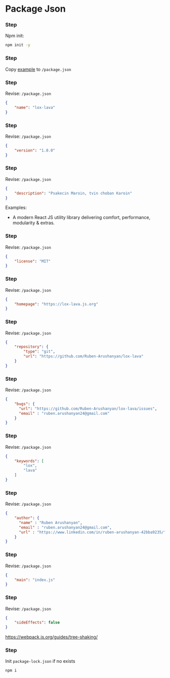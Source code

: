 # Package Json

[1]: example.json

### Step

Npm init:

```bash
npm init -y
```

### Step

Copy [example][1] to `/package.json`

### Step

Revise: `/package.json`

```json
{
    "name": "lox-lava"
}
```

### Step

Revise: `/package.json`

```json
{
    "version": "1.0.0"
}
```

### Step

Revise: `/package.json`

```json
{
    "description": "Psakecin Maroin, tvin choban Karoin"
}
```

Examples:
- A modern React JS utility library delivering comfort, performance, modularity & extras.


### Step

Revise: `/package.json`

```json
{
    "license": "MIT"
}
```

### Step

Revise: `/package.json`

```json
{
    "homepage": "https://lox-lava.js.org"
}
```

### Step

Revise: `/package.json`

```json
{
    "repository": {
        "type": "git",
        "url": "https://github.com/Ruben-Arushanyan/lox-lava"
    }
}
```

### Step

Revise: `/package.json`

```json
{
    "bugs": {
      "url": "https://github.com/Ruben-Arushanyan/lox-lava/issues",
      "email" : "ruben.arushanyan24@gmail.com"
    }
}
```

### Step

Revise: `/package.json`

```json
{
    "keywords": [
        "lox",
        "lava"
    ]
}
```

### Step

Revise: `/package.json`

```json
{
    "author": {
      "name" : "Ruben Arushanyan",
      "email" : "ruben.arushanyan24@gmail.com",
      "url" : "https://www.linkedin.com/in/ruben-arushanyan-42bba9235/"
    }
}
```

### Step

Revise: `/package.json`

```json
{
    "main": "index.js"
}
```

### Step

Revise: `/package.json`

```json
{
    "sideEffects": false
}
```
<https://webpack.js.org/guides/tree-shaking/>

### Step

Init `package-lock.json` if no exists

```bash
npm i
```